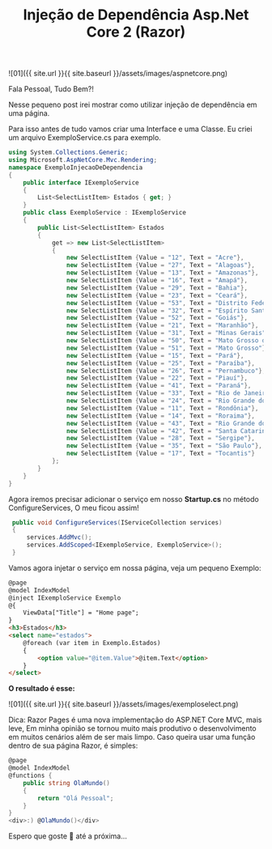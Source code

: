 ﻿---
title: "Injeção de Dependência Asp.Net Core 2 (Razor)"
comments: false
excerpt_separator: "Ler mais"
categories:
  - Razor
tags:
  - Razor
  - .Net Core
---

![01]({{ site.url }}{{ site.baseurl }}/assets/images/aspnetcore.png)

Fala Pessoal, Tudo Bem?!

Nesse pequeno post irei mostrar como utilizar injeção de dependência em uma página.

Para isso antes de tudo vamos criar uma Interface e uma Classe.
Eu criei um arquivo ExemploService.cs para exemplo.

```csharp
using System.Collections.Generic;
using Microsoft.AspNetCore.Mvc.Rendering;
namespace ExemploInjecaoDeDependencia
{
    public interface IExemploService
    {
        List<SelectListItem> Estados { get; }
    }
    public class ExemploService : IExemploService
    {
        public List<SelectListItem> Estados
        {
            get => new List<SelectListItem>
            {
                new SelectListItem {Value = "12", Text = "Acre"},
                new SelectListItem {Value = "27", Text = "Alagoas"},
                new SelectListItem {Value = "13", Text = "Amazonas"},
                new SelectListItem {Value = "16", Text = "Amapá"},
                new SelectListItem {Value = "29", Text = "Bahia"},
                new SelectListItem {Value = "23", Text = "Ceará"},
                new SelectListItem {Value = "53", Text = "Distrito Federal"},
                new SelectListItem {Value = "32", Text = "Espírito Santo"},
                new SelectListItem {Value = "52", Text = "Goiás"},
                new SelectListItem {Value = "21", Text = "Maranhão"},
                new SelectListItem {Value = "31", Text = "Minas Gerais"},
                new SelectListItem {Value = "50", Text = "Mato Grosso do Sul"},
                new SelectListItem {Value = "51", Text = "Mato Grosso"},
                new SelectListItem {Value = "15", Text = "Pará"},
                new SelectListItem {Value = "25", Text = "Paraíba"},
                new SelectListItem {Value = "26", Text = "Pernambuco"},
                new SelectListItem {Value = "22", Text = "Piauí"},
                new SelectListItem {Value = "41", Text = "Paraná"},
                new SelectListItem {Value = "33", Text = "Rio de Janeiro"},
                new SelectListItem {Value = "24", Text = "Rio Grande do Norte"},
                new SelectListItem {Value = "11", Text = "Rondônia"},
                new SelectListItem {Value = "14", Text = "Roraima"},
                new SelectListItem {Value = "43", Text = "Rio Grande do Sul"},
                new SelectListItem {Value = "42", Text = "Santa Catarina"},
                new SelectListItem {Value = "28", Text = "Sergipe"},
                new SelectListItem {Value = "35", Text = "São Paulo"},
                new SelectListItem {Value = "17", Text = "Tocantis"}
            };
        }
    }
}
```

Agora iremos precisar adicionar o serviço em nosso **Startup.cs** no método ConfigureServices, O meu ficou assim!

```csharp
 public void ConfigureServices(IServiceCollection services)
 {
     services.AddMvc();
     services.AddScoped<IExemploService, ExemploService>();
 }
```

Vamos agora injetar o serviço em nossa página, veja um pequeno Exemplo:

```html
@page
@model IndexModel
@inject IExemploService Exemplo
@{
    ViewData["Title"] = "Home page";
}
<h3>Estados</h3>
<select name="estados">
    @foreach (var item in Exemplo.Estados)
    {
        <option value="@item.Value">@item.Text</option>
    }
</select> 
```

**O resultado é esse:**

![01]({{ site.url }}{{ site.baseurl }}/assets/images/exemploselect.png)

Dica:
Razor Pages é uma nova implementação do ASP.NET Core MVC, mais leve, Em minha opinião se tornou muito mais produtivo o desenvolvimento em muitos cenários além de ser mais limpo.
Caso queira usar uma função dentro de sua página Razor, é simples:

```csharp
@page
@model IndexModel 
@functions {
    public string OlaMundo()
    {
        return "Olá Pessoal";
    }
}
<div>:) @OlaMundo()</div>
```

Espero que goste 🙂 até a próxima…